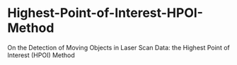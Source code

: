 # Highest-Point-of-Interest-HPOI-Method
On the Detection of Moving Objects in Laser Scan Data: the Highest Point of Interest (HPOI) Method
